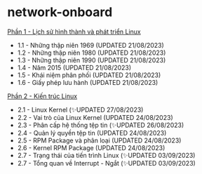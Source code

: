 # network-onboard
[Phần 1 - Lịch sử hình thành và phát triển Linux](https://github.com/volehuy1998/network-onboard/blob/master/linux-onboard/linux-history-onboard.md)

- 1.1 - Những thập niên 1969 (UPDATED 21/08/2023)
- 1.2 - Những thập niên 1980 (UPDATED 21/08/2023)
- 1.3 - Những thập niên 1990 (UPDATED 21/08/2023)
- 1.4 - Năm 2015 (UPDATED 21/08/2023)
- 1.5 - Khái niệm phân phối (UPDATED 21/08/2023)
- 1.6 - Giấy phép lưu hành (UPDATED 21/08/2023)

[Phần 2 - Kiến trúc Linux](https://github.com/volehuy1998/network-onboard/blob/master/linux-onboard/linux-arch-onboard.md)

- 2.1 - Linux Kernel (:sparkles:UPDATED 27/08/2023)
- 2.2 - Vai trò của Linux Kernel (UPDATED 24/08/2023)
- 2.3 - Phân cấp hệ thống tệp tin (:sparkles:UPDATED 26/08/2023)
- 2.4 - Quản lý quyền tệp tin (UPDATED 24/08/2023)
- 2.5 - RPM Package và phân loại (UPDATED 24/08/2023)
- 2.6 - Kernel RPM Package (UPDATED 24/08/2023)
- 2.7 - Trạng thái của tiến trình Linux (:sparkles:UPDATED 03/09/2023)
- 2.7 - Tổng quan về Interrupt - Ngắt (:sparkles:UPDATED 03/09/2023)

